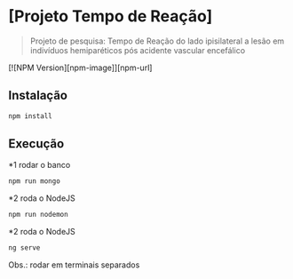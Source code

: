 # [Projeto Tempo de Reação]

> Projeto de pesquisa: Tempo de Reação do lado ipisilateral a lesão em indivíduos hemiparéticos pós acidente vascular encefálico

[![NPM Version][npm-image]][npm-url]

## Instalação
```sh
npm install
```


## Execução

*1 rodar o banco
```sh
npm run mongo
```

*2 roda o NodeJS

```sh
npm run nodemon
```

*2 roda o NodeJS

```sh
ng serve
```

Obs.: rodar em terminais separados
